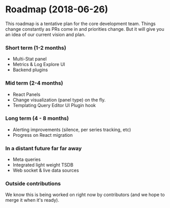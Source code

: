 # Roadmap (2018-06-26)

This roadmap is a tentative plan for the core development team. Things change constantly as PRs come in and priorities change. 
But it will give you an idea of our current vision and plan. 
  
### Short term (1-2 months)
  - Multi-Stat panel
  - Metrics & Log Explore UI 
  - Backend plugins
 
### Mid term (2-4 months)  
  - React Panels 
  - Change visualization (panel type) on the fly. 
  - Templating Query Editor UI Plugin hook
  
### Long term (4 - 8 months)

- Alerting improvements (silence, per series tracking, etc)
- Progress on React migration

### In a distant future far far away

- Meta queries 
- Integrated light weight TSDB
- Web socket & live data sources

### Outside contributions
We know this is being worked on right now by contributors (and we hope to merge it when it's ready). 

